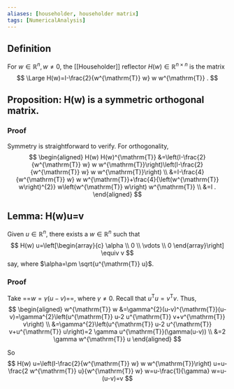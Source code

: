 ```yaml
---
aliases: [householder, householder matrix]
tags: [NumericalAnalysis]
---
```

## Definition
For $w \in \mathbb{R}^{n}, w \neq 0$, the [[Householder]] reflector $H(w) \in \mathbb{R}^{n \times n}$ is the matrix
$$
\Large
H(w)=I-\frac{2}{w^{\mathrm{T}} w} w w^{\mathrm{T}} .
$$

## Proposition: H(w) is a symmetric orthogonal matrix.
### Proof
Symmetry is straightforward to verify. For orthogonality,
$$
\begin{aligned}
H(w) H(w)^{\mathrm{T}} &=\left(I-\frac{2}{w^{\mathrm{T}} w} w w^{\mathrm{T}}\right)\left(I-\frac{2}{w^{\mathrm{T}} w} w w^{\mathrm{T}}\right) \\
&=I-\frac{4}{w^{\mathrm{T}} w} w w^{\mathrm{T}}+\frac{4}{\left(w^{\mathrm{T}} w\right)^{2}} w\left(w^{\mathrm{T}} w\right) w^{\mathrm{T}} \\
&=I .
\end{aligned}
$$

## Lemma: H(w)u=v
Given $u \in \mathbb{R}^{n}$, there exists a $w \in \mathbb{R}^{n}$ such that
$$
H(w) u=\left[\begin{array}{c}
\alpha \\
0 \\
\vdots \\
0
\end{array}\right] \equiv v
$$
say, where $\alpha=\pm \sqrt{u^{\mathrm{T}} u}$.

### Proof
Take ==$w=\gamma(u-v)$==, where $\gamma \neq 0$. Recall that $u^{\mathrm{T}} u=v^{\mathrm{T}} v$. Thus,
$$
\begin{aligned}
w^{\mathrm{T}} w &=\gamma^{2}(u-v)^{\mathrm{T}}(u-v)=\gamma^{2}\left(u^{\mathrm{T}} u-2 u^{\mathrm{T}} v+v^{\mathrm{T}} v\right) \\
&=\gamma^{2}\left(u^{\mathrm{T}} u-2 u^{\mathrm{T}} v+u^{\mathrm{T}} u\right)=2 \gamma u^{\mathrm{T}}(\gamma(u-v)) \\
&=2 \gamma w^{\mathrm{T}} u
\end{aligned}
$$

So
$$
H(w) u=\left(I-\frac{2}{w^{\mathrm{T}} w} w w^{\mathrm{T}}\right) u=u-\frac{2 w^{\mathrm{T}} u}{w^{\mathrm{T}} w} w=u-\frac{1}{\gamma} w=u-(u-v)=v
$$